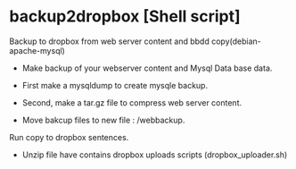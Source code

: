 # backup2dropbox [Shell script]
Backup to dropbox from web server content and bbdd copy(debian-apache-mysql)


- Make backup of your webserver content and Mysql Data base data.

- First make a mysqldump to create mysqle backup.

- Second, make a tar.gz file to compress web server content.

- Move bakcup files to new file : /webbackup.

Run copy to dropbox sentences.

- Unzip file have contains dropbox uploads scripts (dropbox_uploader.sh)

